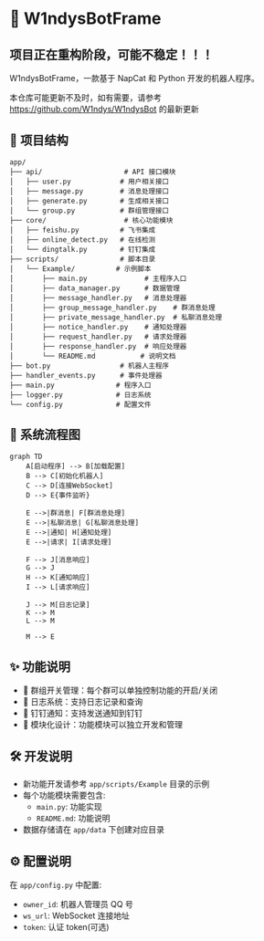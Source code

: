 # 🤖 W1ndysBotFrame

## 项目正在重构阶段，可能不稳定！！！

W1ndysBotFrame，一款基于 NapCat 和 Python 开发的机器人程序。

本仓库可能更新不及时，如有需要，请参考 https://github.com/W1ndys/W1ndysBot 的最新更新

## 📁 项目结构

```
app/
├── api/                    # API 接口模块
│   ├── user.py            # 用户相关接口
│   ├── message.py         # 消息处理接口
│   ├── generate.py        # 生成相关接口
│   └── group.py           # 群组管理接口
├── core/                   # 核心功能模块
│   ├── feishu.py          # 飞书集成
│   ├── online_detect.py   # 在线检测
│   └── dingtalk.py        # 钉钉集成
├── scripts/               # 脚本目录
│   └── Example/          # 示例脚本
│       ├── main.py              # 主程序入口
│       ├── data_manager.py      # 数据管理
│       ├── message_handler.py   # 消息处理器
│       ├── group_message_handler.py    # 群消息处理
│       ├── private_message_handler.py  # 私聊消息处理
│       ├── notice_handler.py    # 通知处理器
│       ├── request_handler.py   # 请求处理器
│       ├── response_handler.py  # 响应处理器
│       └── README.md           # 说明文档
├── bot.py                 # 机器人主程序
├── handler_events.py      # 事件处理器
├── main.py               # 程序入口
├── logger.py             # 日志系统
└── config.py             # 配置文件
```

## 🔄 系统流程图

```mermaid
graph TD
    A[启动程序] --> B[加载配置]
    B --> C[初始化机器人]
    C --> D[连接WebSocket]
    D --> E{事件监听}

    E -->|群消息| F[群消息处理]
    E -->|私聊消息| G[私聊消息处理]
    E -->|通知| H[通知处理]
    E -->|请求| I[请求处理]

    F --> J[消息响应]
    G --> J
    H --> K[通知响应]
    I --> L[请求响应]

    J --> M[日志记录]
    K --> M
    L --> M

    M --> E
```

## ✨ 功能说明

- 🔄 群组开关管理：每个群可以单独控制功能的开启/关闭
- 📝 日志系统：支持日志记录和查询
- 💬 钉钉通知：支持发送通知到钉钉
- 🔌 模块化设计：功能模块可以独立开发和管理

## 🛠️ 开发说明

- 新功能开发请参考 `app/scripts/Example` 目录的示例
- 每个功能模块需要包含:
  - `main.py`: 功能实现
  - `README.md`: 功能说明
- 数据存储请在 `app/data` 下创建对应目录

## ⚙️ 配置说明

在 `app/config.py` 中配置:

- `owner_id`: 机器人管理员 QQ 号
- `ws_url`: WebSocket 连接地址
- `token`: 认证 token(可选)
